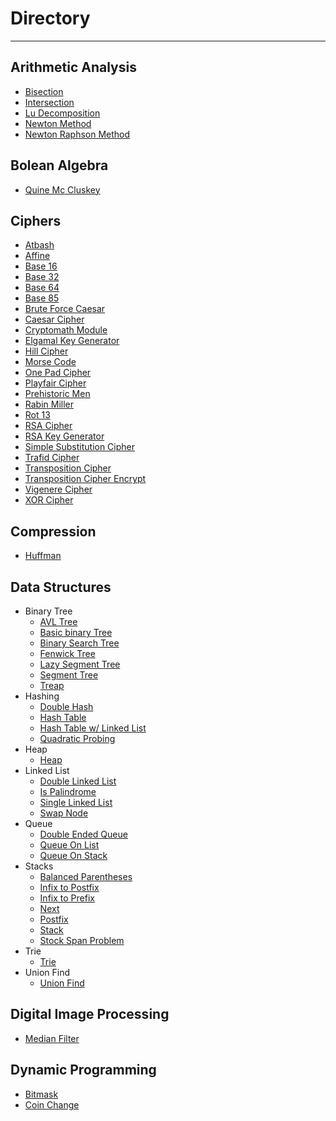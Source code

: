 # Directory
***
## Arithmetic Analysis
* [Bisection](https://github.com/TheAlgorithms/Python/blob/master/arithmetic_analysis/bisection.py)
* [Intersection](https://github.com/TheAlgorithms/Python/blob/master/arithmetic_analysis/intersection.py)
* [Lu Decomposition](https://github.com/TheAlgorithms/Python/blob/master/arithmetic_analysis/lu_decomposition.py)
* [Newton Method](https://github.com/TheAlgorithms/Python/blob/master/arithmetic_analysis/newton_method.py)
* [Newton Raphson Method](https://github.com/TheAlgorithms/Python/blob/master/arithmetic_analysis/newton_raphson_method.py)
## Bolean Algebra
* [Quine Mc Cluskey](https://github.com/TheAlgorithms/Python/blob/master/boolean_algebra/quine_mc_cluskey.py)
## Ciphers
* [Atbash](https://github.com/TheAlgorithms/Python/blob/master/ciphers/Atbash.py)
* [Affine](https://github.com/TheAlgorithms/Python/blob/master/ciphers/affine_cipher.py)
* [Base 16](https://github.com/TheAlgorithms/Python/blob/master/ciphers/base16.py)
* [Base 32](https://github.com/TheAlgorithms/Python/blob/master/ciphers/base32.py)
* [Base 64](https://github.com/TheAlgorithms/Python/blob/master/ciphers/base64_cipher.py)
* [Base 85](https://github.com/TheAlgorithms/Python/blob/master/ciphers/base85.py)
* [Brute Force Caesar](https://github.com/TheAlgorithms/Python/blob/master/ciphers/brute_force_caesar_cipher.py)
* [Caesar Cipher](https://github.com/TheAlgorithms/Python/blob/master/ciphers/caesar_cipher.py)
* [Cryptomath Module](https://github.com/TheAlgorithms/Python/blob/master/ciphers/cryptomath_module.py)
* [Elgamal Key Generator](https://github.com/TheAlgorithms/Python/blob/master/ciphers/elgamal_key_generator.py)
* [Hill Cipher](https://github.com/TheAlgorithms/Python/blob/master/ciphers/hill_cipher.py)
* [Morse Code](https://github.com/TheAlgorithms/Python/blob/master/ciphers/morse_Code_implementation.py)
* [One Pad Cipher](https://github.com/TheAlgorithms/Python/blob/master/ciphers/onepad_cipher.py)
* [Playfair Cipher](https://github.com/TheAlgorithms/Python/blob/master/ciphers/playfair_cipher.py)
* [Prehistoric Men](https://github.com/TheAlgorithms/Python/blob/master/ciphers/prehistoric_men.txt)
* [Rabin Miller](https://github.com/TheAlgorithms/Python/blob/master/ciphers/rabin_miller.py)
* [Rot 13](https://github.com/TheAlgorithms/Python/blob/master/ciphers/rot13.py)
* [RSA Cipher](https://github.com/TheAlgorithms/Python/blob/master/ciphers/rsa_cipher.py)
* [RSA Key Generator](https://github.com/TheAlgorithms/Python/blob/master/ciphers/rsa_key_generator.py)
* [Simple Substitution Cipher](https://github.com/TheAlgorithms/Python/blob/master/ciphers/simple_substitution_cipher.py)
* [Trafid Cipher](https://github.com/TheAlgorithms/Python/blob/master/ciphers/trafid_cipher.py)
* [Transposition Cipher](https://github.com/TheAlgorithms/Python/blob/master/ciphers/transposition_cipher.py)
* [Transposition Cipher Encrypt](https://github.com/TheAlgorithms/Python/blob/master/ciphers/transposition_cipher_encrypt_decrypt_file.py)
* [Vigenere Cipher](https://github.com/TheAlgorithms/Python/blob/master/ciphers/vigenere_cipher.py)
* [XOR Cipher](https://github.com/TheAlgorithms/Python/blob/master/ciphers/xor_cipher.py)
## Compression 
* [Huffman](https://github.com/TheAlgorithms/Python/blob/master/compression/huffman.py)
## Data Structures
* Binary Tree
  * [AVL Tree](https://github.com/TheAlgorithms/Python/blob/master/data_structures/binary%20tree/AVL_tree.py)
  * [Basic binary Tree](https://github.com/TheAlgorithms/Python/blob/master/binary_tree/basic_binary_tree.py)
  * [Binary Search Tree](https://github.com/TheAlgorithms/Python/blob/master/data_structures/binary%20tree/binary_search_tree.py)
  * [Fenwick Tree](https://github.com/TheAlgorithms/Python/blob/master/data_structures/binary%20tree/fenwick_tree.py)
  * [Lazy Segment Tree](https://github.com/TheAlgorithms/Python/blob/master/data_structures/binary%20tree/lazy_segment_tree.py)
  * [Segment Tree](https://github.com/TheAlgorithms/Python/blob/master/data_structures/binary%20tree/segment_tree.py)
  * [Treap](https://github.com/TheAlgorithms/Python/blob/master/data_structures/binary%20tree/treap.py)
* Hashing
  * [Double Hash](https://github.com/TheAlgorithms/Python/blob/master/data_structures/hashing/double_hash.py)
  * [Hash Table](https://github.com/TheAlgorithms/Python/blob/master/data_structures/hashing/hash_table.py)
  * [Hash Table w/ Linked List](https://github.com/TheAlgorithms/Python/blob/master/data_structures/hashing/hash_table_with_linked_list.py)
  * [Quadratic Probing](https://github.com/TheAlgorithms/Python/blob/master/data_structures/hashing/quadratic_probing.py)
* Heap
  * [Heap](https://github.com/TheAlgorithms/Python/blob/master/data_structures/heap/heap.py)
* Linked List
  * [Double Linked List](https://github.com/TheAlgorithms/Python/blob/master/data_structures/linked_list/doubly_linked_list.py)
  * [Is Palindrome](https://github.com/TheAlgorithms/Python/blob/master/data_structures/linked_list/is_Palindrome.py)
  * [Single Linked List](https://github.com/TheAlgorithms/Python/blob/master/data_structures/linked_list/singly_linked_list.py)
  * [Swap Node](https://github.com/TheAlgorithms/Python/blob/master/data_structures/linked_list/swapNodes.py)
* Queue
  * [Double Ended Queue](https://github.com/TheAlgorithms/Python/blob/master/data_structures/queue/double_ended_queue.py)
  * [Queue On List](https://github.com/TheAlgorithms/Python/blob/master/data_structures/queue/queue_on_list.py)
  * [Queue On Stack](https://github.com/TheAlgorithms/Python/blob/master/data_structures/queue/queue_on_pseudo_stack.py)
* Stacks
  * [Balanced Parentheses](https://github.com/TheAlgorithms/Python/blob/master/data_structures/stacks/balanced_parentheses.py)
  * [Infix to Postfix](https://github.com/TheAlgorithms/Python/blob/master/data_structures/stacks/infix_to_postfix_conversion.py)
  * [Infix to Prefix](https://github.com/TheAlgorithms/Python/blob/master/data_structures/stacks/infix_to_prefix_conversion.py)
  * [Next](https://github.com/TheAlgorithms/Python/blob/master/data_structures/stacks/next.py)
  * [Postfix](https://github.com/TheAlgorithms/Python/blob/master/data_structures/stacks/postfix_evaluation.py)
  * [Stack](https://github.com/TheAlgorithms/Python/blob/master/data_structures/stacks/stack.py)
  * [Stock Span Problem](https://github.com/TheAlgorithms/Python/blob/master/data_structures/stacks/stock_span_problem.py)
* Trie
  * [Trie](https://github.com/TheAlgorithms/Python/blob/master/data_structures/trie/trie.py)
* Union Find
  * [Union Find](https://github.com/TheAlgorithms/Python/blob/master/data_structures/union_find/union_find.py)
## Digital Image Processing
* [Median Filter](https://github.com/TheAlgorithms/Python/blob/master/digital_image_processing/filters/median_filter.py)
## Dynamic Programming
* [Bitmask](https://github.com/TheAlgorithms/Python/blob/master/dynamic_programming/bitmask.py)
* [Coin Change](https://github.com/TheAlgorithms/Python/blob/master/dynamic_programming/coin_change.py)
